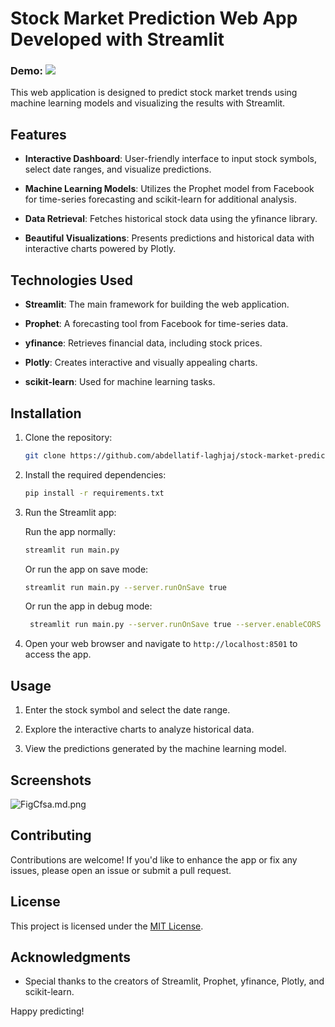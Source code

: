 # Stock Market Prediction Web App Developed with Streamlit

### Demo: <a href="https://predictable.streamlit.app/"><img src="https://img.shields.io/badge/Streamlit-FF4B4B?style=for-the-badge&logo=Streamlit&logoColor=white"></img><a> 

This web application is designed to predict stock market trends using machine learning models and visualizing the results with Streamlit.

## Features

- **Interactive Dashboard**: User-friendly interface to input stock symbols, select date ranges, and visualize predictions.

- **Machine Learning Models**: Utilizes the Prophet model from Facebook for time-series forecasting and scikit-learn for additional analysis.

- **Data Retrieval**: Fetches historical stock data using the yfinance library.

- **Beautiful Visualizations**: Presents predictions and historical data with interactive charts powered by Plotly.

## Technologies Used

- **Streamlit**: The main framework for building the web application.

- **Prophet**: A forecasting tool from Facebook for time-series data.

- **yfinance**: Retrieves financial data, including stock prices.

- **Plotly**: Creates interactive and visually appealing charts.

- **scikit-learn**: Used for machine learning tasks.

## Installation

1. Clone the repository:

   ```bash
   git clone https://github.com/abdellatif-laghjaj/stock-market-prediction-app.git
   ```

2. Install the required dependencies:

   ```bash
   pip install -r requirements.txt
   ```

3. Run the Streamlit app:

   Run the app normally:

   ```bash
   streamlit run main.py
   ```

   Or run the app on save mode:

   ```bash
   streamlit run main.py --server.runOnSave true
   ```

   Or run the app in debug mode:

   ```bash
    streamlit run main.py --server.runOnSave true --server.enableCORS false
   ```

4. Open your web browser and navigate to `http://localhost:8501` to access the app.

## Usage

1. Enter the stock symbol and select the date range.

2. Explore the interactive charts to analyze historical data.

3. View the predictions generated by the machine learning model.

## Screenshots

<img src="https://iili.io/FigCfsa.md.png" alt="FigCfsa.md.png" border="0">

## Contributing

Contributions are welcome! If you'd like to enhance the app or fix any issues, please open an issue or submit a pull request.

## License

This project is licensed under the [MIT License](LICENSE).

## Acknowledgments

- Special thanks to the creators of Streamlit, Prophet, yfinance, Plotly, and scikit-learn.

Happy predicting!
